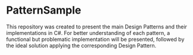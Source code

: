 # PatternSample

This repository was created to present the main Design Patterns and their implementations in C#. For better understanding of each pattern, a functional but problematic implementation will be presented, followed by the ideal solution applying the corresponding Design Pattern.
